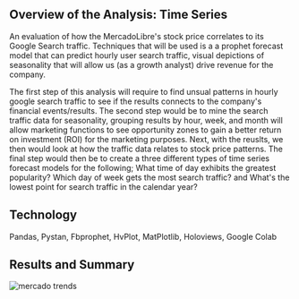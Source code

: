 ## Overview of the Analysis: Time Series
An evaluation of how the MercadoLibre's stock price correlates to its Google Search traffic. Techniques that will be used is a a prophet forecast model that can predict hourly user search traffic, visual depictions of seasonality that will allow us (as a growth analyst) drive revenue for the company.



The first step of this analysis will require to find unsual patterns in hourly google search traffic to see if the results connects to the company's financial events/results. The second step would be to mine the search traffic data for seasonality, grouping results by hour, week, and month will allow marketing functions to see opportunity zones to gain a better return on investment (ROI) for the marketing purposes. Next, with the reuslts, we then would look at how the traffic data relates to stock price patterns. The final step would then be to create a three different types of time series forecast models for the following; What time of day exhibits the greatest popularity? Which day of week  gets the most search traffic? and What's the lowest point for search traffic in the calendar year?



## Technology 
Pandas, Pystan, Fbprophet, HvPlot, MatPlotlib, Holoviews, Google Colab


## Results and Summary

![mercado trends](https://user-images.githubusercontent.com/109967916/199296382-843a77e8-b32f-4bb7-9e99-d09199b7fadd.png)
